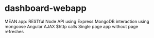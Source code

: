 # dashboard-webapp

MEAN app:
RESTful Node API using Express
MongoDB interaction using mongoose
Angular AJAX $http calls
Single page app without page refreshes
